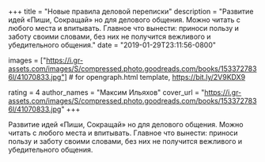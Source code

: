 
+++
title = "Новые правила деловой переписки"
description = "Развитие идей «Пиши, Сокращай» но для делового общения. Можно читать с любого места и впитывать. Главное что вынести: приноси пользу и заботу своими словами, без них не получится вежливого и убедительного общения."
date = "2019-01-29T23:11:56-0800"

images = ["https://i.gr-assets.com/images/S/compressed.photo.goodreads.com/books/1533727836l/41070833.jpg"]  # for opengraph.html template, https://bit.ly/2V9KDX9

rating = 4
author_names = "Максим Ильяхов"
cover_url = "https://i.gr-assets.com/images/S/compressed.photo.goodreads.com/books/1533727836l/41070833.jpg"
+++

Развитие идей «Пиши, Сокращай» но для делового общения. Можно читать с любого места и впитывать. Главное что вынести: приноси пользу и заботу своими словами, без них не получится вежливого и убедительного общения.
